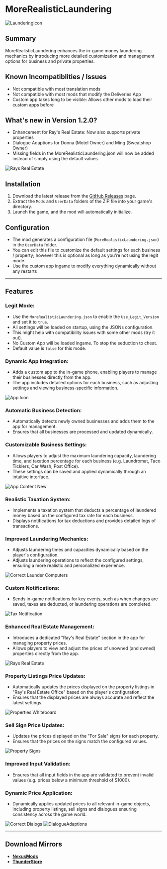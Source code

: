 # MoreRealisticLaundering
![LaunderingIcon](https://github.com/user-attachments/assets/5c807458-11ea-47bb-a13a-af9b8e534587)
## Summary

MoreRealisticLaundering enhances the in-game money laundering mechanics by introducing more detailed customization and management options for business and private properties.

## Known Incompatiblities / Issues
- Not compatible with most translation mods
- Not compatible with most mods that modify the Deliveries App
- Custom app takes long to be visible: Allows other mods to load their custom apps before


## What's new in Version 1.2.0?
- Enhancement for Ray's Real Estate: Now also supports private properties
- Dialogue Adaptions for Donna (Motel Owner) and Ming (Sweatshop Owner)
- Missing fields in the MoreRealisticLaundering.json will now be added instead of simply using the default values.

![Rays Real Estate](https://github.com/user-attachments/assets/7841e4b3-8fc0-431a-b5c0-a2e5938faf49)


## Installation
1. Download the latest release from the [GitHub Releases](https://github.com/user/MoreRealisticLaundering/releases) page.
2. Extract the `Mods` and `UserData` folders of the ZIP file into your game's directory.
3. Launch the game, and the mod will automatically initialize.


## Configuration
- The mod generates a configuration file (`MoreRealisticLaundering.json`) in the `UserData` folder.
- You can edit this file to customize the default settings for each business / property; however this is optional as long as you're not using the legit mode.
- Use the custom app ingame to modify everything dynamically without any restarts


---

## Features

### Legit Mode:
- Use the `MoreRealisticLaundering.json` to enable the `Use_Legit_Version` and set it to `true`.
- All settings will be loaded on startup, using the JSONs configuration.
- This might help with compatibility issues with some other mods (try it out).
- No Custom App will be loaded ingame. To stop the seduction to cheat.
- Default value is `false` for this mode.

### Dynamic App Integration:
- Adds a custom app to the in-game phone, enabling players to manage their businesses directly from the app.
- The app includes detailed options for each business, such as adjusting settings and viewing business-specific information.

![App Icon](https://github.com/user-attachments/assets/46d504fb-d764-4bb3-bf3a-a7760cb7376f)

### Automatic Business Detection:
- Automatically detects newly owned businesses and adds them to the app for management.
- Ensures that all businesses are processed and updated dynamically.

### Customizable Business Settings:
- Allows players to adjust the maximum laundering capacity, laundering time, and taxation percentage for each business (e.g. Laundromat, Taco Ticklers, Car Wash, Post Office).
- These settings can be saved and applied dynamically through an intuitive interface.

![App Content New](https://github.com/user-attachments/assets/8ef1ddc0-5485-406b-a69c-9ad49d665718)

### Realistic Taxation System:
- Implements a taxation system that deducts a percentage of laundered money based on the configured tax rate for each business.
- Displays notifications for tax deductions and provides detailed logs of transactions.

### Improved Laundering Mechanics:
- Adjusts laundering times and capacities dynamically based on the player's configuration.
- Adjusts laundering operations to reflect the configured settings, ensuring a more realistic and personalized experience.

![Correct Launder Computers](https://github.com/user-attachments/assets/415b77d6-353c-4215-b080-8b74ba7a50d2)

### Custom Notifications:
- Sends in-game notifications for key events, such as when changes are saved, taxes are deducted, or laundering operations are completed.

![Tax Notification](https://github.com/user-attachments/assets/11ae48d4-dc88-482e-83e8-1ed492a0ec3a)

### Enhanced Real Estate Management:
- Introduces a dedicated "Ray's Real Estate" section in the app for managing property prices.
- Allows players to view and adjust the prices of unowned (and owned) properties directly from the app.
  
![Rays Real Estate](https://github.com/user-attachments/assets/7841e4b3-8fc0-431a-b5c0-a2e5938faf49)

### Property Listings Price Updates:
- Automatically updates the prices displayed on the property listings in "Ray's Real Estate Office" based on the player's configuration.
- Ensures that the displayed prices are always accurate and reflect the latest settings.
  
![Properties Whiteboard](https://github.com/user-attachments/assets/96145491-afef-4aa5-abb4-a9b506e21d9c)

### Sell Sign Price Updates:
- Updates the prices displayed on the "For Sale" signs for each property.
- Ensures that the prices on the signs match the configured values.
  
![Property Signs](https://github.com/user-attachments/assets/a9bda137-ad6e-4bdb-81d0-18631dd660f9)

### Improved Input Validation:
- Ensures that all input fields in the app are validated to prevent invalid values (e.g. prices below a minimum threshold of $1000).

### Dynamic Price Application:
- Dynamically applies updated prices to all relevant in-game objects, including property listings, sell signs and dialogues ensuring consistency across the game world.

![Correct Dialogs](https://github.com/user-attachments/assets/6308dc12-2db2-480c-948c-03127f846d8b)
![DialogueAdaptions](https://github.com/user-attachments/assets/15372eb1-7fb8-45c0-8c26-41dc02ae4954)

---

## Download Mirrors
- **[NexusMods](https://www.nexusmods.com/schedule1/mods/775?tab=description)**
- **[ThunderStore](https://thunderstore.io/c/schedule-i/p/KampfBallerina/MoreRealisticLaundering/)**

